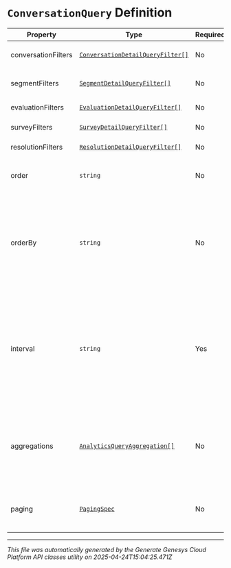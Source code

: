 # `ConversationQuery` Definition

| Property | Type | Required | Description |
|----------|------|----------|-------------|
| conversationFilters | [`ConversationDetailQueryFilter[]`](conversationdetailqueryfilter-definition.md) | No | Filters that target conversation-level data |
| segmentFilters | [`SegmentDetailQueryFilter[]`](segmentdetailqueryfilter-definition.md) | No | Filters that target individual segments within a conversation |
| evaluationFilters | [`EvaluationDetailQueryFilter[]`](evaluationdetailqueryfilter-definition.md) | No | Filters that target evaluations |
| surveyFilters | [`SurveyDetailQueryFilter[]`](surveydetailqueryfilter-definition.md) | No | Filters that target surveys |
| resolutionFilters | [`ResolutionDetailQueryFilter[]`](resolutiondetailqueryfilter-definition.md) | No | Filters that target resolutions |
| order | `string` | No | Sort the result set in ascending/descending order. Default is ascending |
| orderBy | `string` | No | Specify which data element within the result set to use for sorting. The options  to use as a basis for sorting the results: conversationStart, segmentStart, and segmentEnd. If not specified, the default is conversationStart |
| interval | `string` | Yes | Specifies the date and time range of data being queried. Results will only include conversations that started on a day touched by the interval. Intervals are represented as an ISO-8601 string. For example: YYYY-MM-DDThh:mm:ss/YYYY-MM-DDThh:mm:ss |
| aggregations | [`AnalyticsQueryAggregation[]`](analyticsqueryaggregation-definition.md) | No | Include faceted search and aggregate roll-ups describing your search results. This does not function as a filter, but rather, summary data about the data matching your filters |
| paging | [`PagingSpec`](pagingspec-definition.md) | No | Page size and number to control iterating through large result sets. Default page size is 25 |

---

*This file was automatically generated by the Generate Genesys Cloud Platform API classes utility on 2025-04-24T15:04:25.471Z*